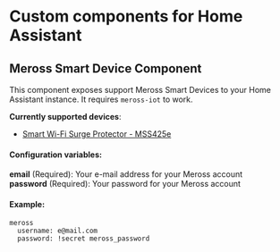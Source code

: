 # Custom components for Home Assistant
## Meross Smart Device Component

This component exposes support Meross Smart Devices to your Home Assistant instance. It requires `meross-iot` to work.

**Currently supported devices**:
- [Smart Wi-Fi Surge Protector - MSS425e](http://www.meross.com/products/home_automation/smart_wi_fi_surge_protect/30.html)

#### Configuration variables:
**email** (Required): Your e-mail address for your Meross account<br />
**password** (Required): Your password for your Meross account<br />
  
#### Example:
```
meross
  username: e@mail.com
  password: !secret meross_password
```


